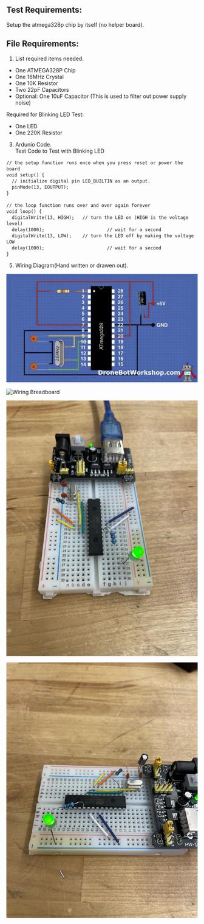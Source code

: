 ## Test Requirements:
Setup the atmega328p chip by itself (no helper board).

## File Requirements:
1. List required items needed.
- One ATMEGA328P Chip
- One 16MHz Crystal
- One 10K Resistor
- Two 22pF Capacitors
- Optional: One 10uF Capacitor (This is used to filter out power supply noise)

Required for Blinking LED Test:
- One LED
- One 220K Resistor


3. Ardunio Code.  
Test Code to Test with Blinking LED
```
// the setup function runs once when you press reset or power the board
void setup() {
  // initialize digital pin LED_BUILTIN as an output.
  pinMode(13, EOUTPUT);
}

// the loop function runs over and over again forever
void loop() {
  digitalWrite(13, HIGH);   // turn the LED on (HIGH is the voltage level)
  delay(1000);                       // wait for a second
  digitalWrite(13, LOW);    // turn the LED off by making the voltage LOW
  delay(1000);                       // wait for a second
}
```


5. Wiring Diagram(Hand written or drawen out).

![Wiring Breadboard](/testing/Images/5AF8D0E8-EC36-4975-A1C6-5D1C0DE37924.jpeg)

![Wiring Breadboard](/testing/Images/IMG_4465.JPG)

![Wiring Breadboard](/testing/Images/IMG_4466.JPG)

![Wiring Breadboard](/testing/Images/IMG_4467.JPG)
